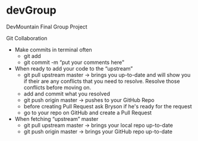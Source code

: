 devGroup
========

DevMountain Final Group Project


Git Collaboration

- Make commits in terminal often
  - git add <file to commit>
  - git commit -m “put your comments here"
- When ready to add your code to the “upstream”
  - git pull upstream master -> brings you up-to-date and will show you if their are any conflicts that you need to resolve. Resolve those conflicts before moving on.
  - add and commit what you resolved
  - git push origin master -> pushes to your GitHub Repo
  * before creating Pull Request ask Bryson if he's ready for the request
  - go to your repo on GitHub and create a Pull Request
- When fetching “upstream” master
  - git pull upstream master -> brings your local repo up-to-date
  - git push origin master -> brings your GitHub repo up-to-date




